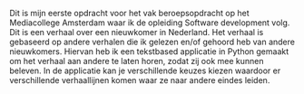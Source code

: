 Dit is mijn eerste opdracht voor het vak beroepsopdracht op het Mediacollege Amsterdam waar ik de opleiding Software development volg. Dit is een verhaal over een nieuwkomer in Nederland. Het verhaal is gebaseerd op andere verhalen die ik gelezen en/of gehoord heb van andere nieuwkomers. Hiervan heb ik een tekstbased applicatie in Python gemaakt om het verhaal aan andere te laten horen, zodat zij ook mee kunnen beleven. In de applicatie kan je verschillende keuzes kiezen waardoor er verschillende verhaallijnen komen waar ze naar andere eindes leiden.